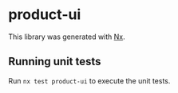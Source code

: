 # product-ui

This library was generated with [Nx](https://nx.dev).

## Running unit tests

Run `nx test product-ui` to execute the unit tests.
